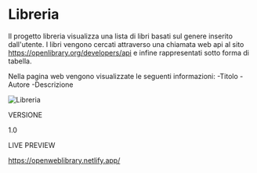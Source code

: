 # Libreria

Il progetto libreria visualizza una lista di libri basati sul genere inserito dall'utente. I libri vengono cercati attraverso una chiamata web api al sito https://openlibrary.org/developers/api e infine rappresentati sotto forma di tabella.

Nella pagina web vengono visualizzate le seguenti informazioni:
-Titolo
-Autore
-Descrizione

![Libreria](https://user-images.githubusercontent.com/85845784/146826927-f11270cf-5f86-4a80-a2d3-49d2188afcc1.png)

VERSIONE

1.0

LIVE PREVIEW

https://openweblibrary.netlify.app/
